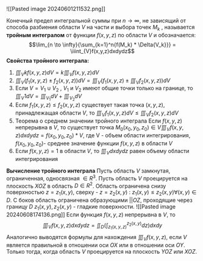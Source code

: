 ![[Pasted image 20240601211532.png]]

Конечный предел интегральной суммы при $n \to \infty$, не зависящий от способа разбиения области $V$ на части и выбора точек $M_k$ , называется **тройным интегралом** от функции $f(x,y,z)$ по области $V$ и обозначается:$$\lim_{n \to \infty}{\sum_{k=1}^n{f(M_k) * \Delta{V_k}}} = \iiint_{V}f(x,y,z)dxdydz$$
**Свойства тройного интеграла:** 

1) $\iiint_{V}kf(x,y,z)dV = k\iiint_{V}f(x,y,z)dV$
2) $\iiint_{V}(f_1(x,y,z)\pm f_2(x,y,z))dV = \iiint_{V}(f_1(x,y,z)\pm \iiint_{V}f_2(x,y,z))dV$
3) Если $V=V_1 \cup V_2$ , $V_1$ и $V_2$ имеют общие точки только на границе, то $\iiint_{V}1dV = \iiint_{V_1}dV+\iiint_{V_2}dV$
4) Если $f_1(x,y,z) \leqslant f_2(x,y,z)$ существует такая точка $(x,y,z)$, принадлежащая области $V$, то  $\iiint_{V}f_1(x,y,z)dV \leqslant \iiint_{V}f_2(x,y,z)dV$ 
5) Теорема о среднем значении тройного интеграла 
	Если $f(x,y,z)$ непрерывна в $V$, то существует точка $M_0(x_0, y_0, z_0) \in V$$\iiint_{V}f(x,y,z)dxdydz =f(x_0, y_0, z_0)*V$, где V - объем области интегрирования, $f(x_0, y_0,z_0)$- среднее значение функции $f(x,y,z)$ в области $V$ 
6) Если $f(x,y,z)=1$ в области $V$, то $\iiint_{V}dxdydz$ равен объему области интегрирования 

**Вычисление тройного интеграла**
Пусть область $V$ замкнутая, ограниченная, односвязная $\in R^3$. Пусть область $V$ проецируется на плоскость $XOZ$ в область $D \in R^2$. Область ограничена снизу поверхностью $z=z_1(x,y)$, сверху - $z=z_2(x,y)$ : $z_1(x,y) \leqslant z_2(x,y) \forall (x,y) \in D$. С боков область ограничена образующими $|| OZ$, проходящие через границу $D$ $z_1(x,y), z_2(x,y)$ - гладкие поверхности.
![[Pasted image 20240608174136.png]]
Если функция $f(x,y,z)$ непрерывна в $V$, то $$\iiint_{V}f(x,y,z)dxdydz=\iint_{D}(\int^{z_2(x,y)}_{z_1(x,y,z)}dz)dxdy$$
Аналогично выводятся формулы для нахождения $\iiint_{V}f(x,y,z)$, если $V$ является правильной в отношении оси $OX$ или в отношении оси $OY$. Только тогда, когда  область $V$ проецируется на плоскость $YOZ$ или $XOZ$.